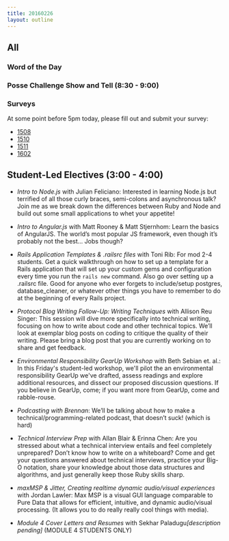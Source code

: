 ```yaml
---
title: 20160226
layout: outline
---
```


## All

### Word of the Day


### Posse Challenge Show and Tell (8:30 - 9:00)

### Surveys

At some point before 5pm today, please fill out and submit your survey:

* [1508]()
* [1510]()
* [1511]()
* [1602](https://docs.google.com/forms/d/1qPWgx7FmKS-OM3wL-C_2G-2iMadOSnTCNoDQf10Xq90/viewform)


## Student-Led Electives (3:00 - 4:00)

* ​*Intro to Node.js*​ with Julian Feliciano: Interested in learning Node.js but terrified of all those curly braces, semi-colons and asynchronous talk? Join me as we break down the differences between Ruby and Node and build out some small applications to whet your appetite!

* ​*Intro to Angular.js*​ with Matt Rooney & Matt Stjernhom: Learn the basics of AngularJS. The world’s most popular JS framework, even though it’s probably not the best... Jobs though?

* ​*Rails Application Templates & .railsrc files*​ with Toni Rib: For mod 2-4 students. Get a quick walkthrough on how to set up a template for a Rails application that will set up your custom gems and configuration every time you run the `rails new` command. Also go over setting up a .railsrc file. Good for anyone who ever forgets to include/setup postgres, database_cleaner, or whatever other things you have to remember to do at the beginning of every Rails project.

* ​*Protocol Blog Writing Follow-Up: Writing Techniques*​ with Allison Reu Singer: This session will dive more specifically into technical writing, focusing on how to write about code and other technical topics. We’ll look at exemplar blog posts on coding to critique the quality of their writing. Please bring a blog post that you are currently working on to share and get feedback.

* ​*Environmental Responsibility GearUp Workshop*​ with Beth Sebian et. al.: In this Friday's student-led workshop, we'll pilot the an environmental responsibility GearUp we've drafted, assess readings and explore additional resources, and dissect our proposed discussion questions. If you believe in GearUp, come; if you want more from GearUp, come and rabble-rouse.

* ​*Podcasting with Brennan*​:  We’ll be talking about how to make a technical/programming-related podcast, that doesn’t suck! (which is hard)

* ​*Technical Interview Prep*​ with Allan Blair & Erinna Chen: Are you stressed about what a technical interview entails and feel completely unprepared? Don’t know how to write on a whiteboard? Come and get your questions answered about technical interviews, practice your Big-O notation, share your knowledge about those data structures and algorithms, and just generally keep those Ruby skills sharp.

* ​*maxMSP & Jitter, Creating realtime dynamic audio/visual experiences*​ with Jordan Lawler: Max MSP is a visual GUI language comparable to Pure Data that allows for efficient,  intuitive, and dynamic audio/visual processing. (It allows you to do really really cool things with media).

* ​*Module 4 Cover Letters and Resumes*​ with Sekhar Paladugu ​_[description pending]_​ (MODULE 4 STUDENTS ONLY)
